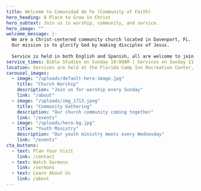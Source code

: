 ```yaml
---
title: Welcome to Comunidad de Fe (Community of Faith)
hero_heading: A Place to Grow in Christ
hero_subtext: Join us in worship, community, and service.
hero_image: ""
welcome_message: |-
  We are a Christ-centered community church located in Davenport, FL. 
  Our mission is to glorify God by making disciples of Jesus.  
  
  Service is held in both English and Spanish, all are welcome to join.
service_times: Bible Studies on Sunday 10:00AM | Services on Sunday 11:00AM
location: Services are held at the Florida Camp Inn Recreation Center, located at 1000 Main St Davenport, FL 33897
carousel_images:
  - image: "/uploads/default-hero-image.jpg"
    title: "Church Worship"
    description: "Join us for worship every Sunday"
    link: "/about"
  - image: "/uploads/img_1713.jpeg"
    title: "Community Gathering"
    description: "Our church community coming together"
    link: "/events"
  - image: "/uploads/hero-bg.jpg"
    title: "Youth Ministry"
    description: "Our youth ministry meets every Wednesday"
    link: "/events"
cta_buttons:
  - text: Plan Your Visit
    link: /contact
  - text: Watch Sermons
    link: /sermons
  - text: Learn About Us
    link: /about
---
```

